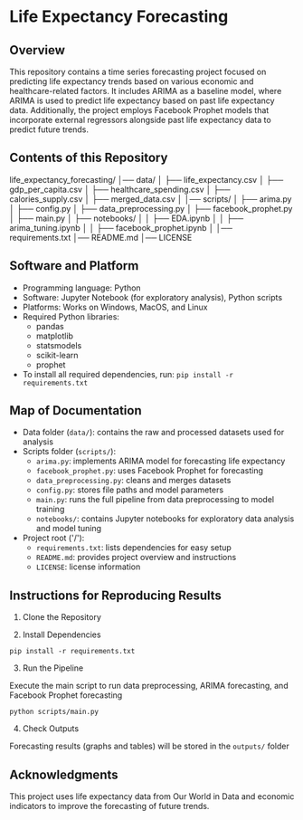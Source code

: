 # Life Expectancy Forecasting

## Overview

This repository contains a time series forecasting project focused on predicting life expectancy trends based on various economic and healthcare-related factors. It includes ARIMA as a baseline model, where ARIMA is used to predict life expectancy based on past life expectancy data. Additionally, the project employs Facebook Prophet models that incorporate external regressors alongside past life expectancy data to predict future trends.

## Contents of this Repository

life_expectancy_forecasting/
│── data/
│   ├── life_expectancy.csv
│   ├── gdp_per_capita.csv
│   ├── healthcare_spending.csv
│   ├── calories_supply.csv
│   ├── merged_data.csv
│
│── scripts/
│   ├── arima.py
│   ├── config.py
│   ├── data_preprocessing.py
│   ├── facebook_prophet.py
│   ├── main.py
│   ├── notebooks/
│   │   ├── EDA.ipynb
│   │   ├── arima_tuning.ipynb
│   │   ├── facebook_prophet.ipynb
│
│── requirements.txt
│── README.md
│── LICENSE

## Software and Platform

- Programming language: Python
- Software: Jupyter Notebook (for exploratory analysis), Python scripts
- Platforms: Works on Windows, MacOS, and Linux
- Required Python libraries:
    - pandas
    - matplotlib
    - statsmodels
    - scikit-learn
    - prophet
- To install all required dependencies, run: `pip install -r requirements.txt`

## Map of Documentation

- Data folder (`data/`): contains the raw and processed datasets used for analysis
- Scripts folder (`scripts/`):
    - `arima.py`: implements ARIMA model for forecasting life expectancy
    - `facebook_prophet.py`: uses Facebook Prophet for forecasting
    - `data_preprocessing.py`: cleans and merges datasets
    - `config.py`: stores file paths and model parameters
    - `main.py`: runs the full pipeline from data preprocessing to model training
    - `notebooks/`: contains Jupyter notebooks for exploratory data analysis and model tuning
- Project root ('/'):
    - `requirements.txt`: lists dependencies for easy setup
    - `README.md`: provides project overview and instructions
    - `LICENSE`: license information

## Instructions for Reproducing Results

1. Clone the Repository

2. Install Dependencies

`pip install -r requirements.txt`

3. Run the Pipeline

Execute the main script to run data preprocessing, ARIMA forecasting, and Facebook Prophet forecasting

`python scripts/main.py`

4. Check Outputs

Forecasting results (graphs and tables) will be stored in the `outputs/` folder

## Acknowledgments

This project uses life expectancy data from Our World in Data and economic indicators to improve the forecasting of future trends.